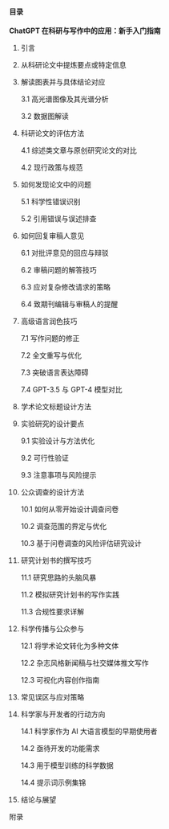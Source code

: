 #### 目录

**ChatGPT 在科研与写作中的应用：新手入门指南**

1. 引言

2. 从科研论文中提炼要点或特定信息

3. 解读图表并与具体结论对应

   3.1 高光谱图像及其光谱分析

   3.2 数据图解读

4. 科研论文的评估方法

   4.1 综述类文章与原创研究论文的对比

   4.2 现行政策与规范

5. 如何发现论文中的问题

   5.1 科学性错误识别

   5.2 引用错误与误述排查

6. 如何回复审稿人意见

   6.1 对批评意见的回应与辩驳

   6.2 审稿问题的解答技巧

   6.3 应对复杂修改请求的策略

   6.4 致期刊编辑与审稿人的提醒

7. 高级语言润色技巧

   7.1 写作问题的修正

   7.2 全文重写与优化

   7.3 突破语言表达障碍

   7.4 GPT-3.5 与 GPT-4 模型对比

8. 学术论文标题设计方法

9. 实验研究的设计要点

   9.1 实验设计与方法优化

   9.2 可行性验证

   9.3 注意事项与风险提示

10. 公众调查的设计方法

    10.1 如何从零开始设计调查问卷

    10.2 调查范围的界定与优化

    10.3 基于问卷调查的风险评估研究设计

11. 研究计划书的撰写技巧

    11.1 研究思路的头脑风暴

    11.2 模拟研究计划书的写作实践

    11.3 合规性要求详解

12. 科学传播与公众参与

    12.1 将学术论文转化为多种文体

    12.2 杂志风格新闻稿与社交媒体推文写作

    12.3 可视化内容创作指南

13. 常见误区与应对策略

14. 科学家与开发者的行动方向

    14.1 科学家作为 AI 大语言模型的早期使用者

    14.2 亟待开发的功能需求

    14.3 用于模型训练的科学数据

    14.4 提示词示例集锦

15. 结论与展望

附录
